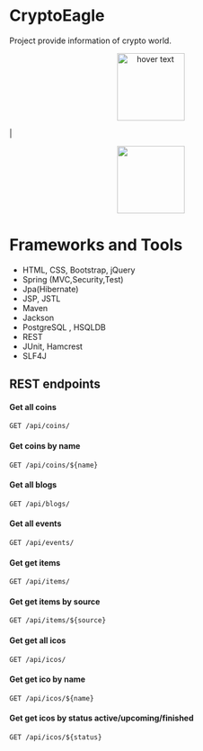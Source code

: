 # CryptoEagle

Project provide information of crypto world.

<p align="center">
  <img src="https://travis-ci.org/pkaravaev/CryptoEagle.svg?branch=master" width="120" title="hover text">
</p>

| 
<p align="center">
  <img src="https://codecov.io/gh/pkaravaev/CryptoEagle/branch/master/graph/badge.svg" width="120"  "title="hover text">
</p>



# Frameworks and Tools

* HTML, CSS, Bootstrap, jQuery
* Spring (MVC,Security,Test)
* Jpa(Hibernate)
* JSP, JSTL
* Maven
* Jackson
* PostgreSQL , HSQLDB
* REST
* JUnit, Hamcrest
* SLF4J




## REST endpoints
#### Get all coins
```
GET /api/coins/
```
#### Get coins by name
```
GET /api/coins/${name}
```

#### Get all blogs
```
GET /api/blogs/
```

#### Get all events
```
GET /api/events/
```

#### Get get items
```
GET /api/items/
```
#### Get get items by source
```
GET /api/items/${source}
```
#### Get get all icos
```
GET /api/icos/
```

#### Get get  ico by name
```
GET /api/icos/${name}
```

#### Get get  icos by status active/upcoming/finished
```
GET /api/icos/${status}
```
